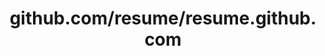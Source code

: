 ---
layout: post
title: github.com/resume/resume.github.com
categories: link
tags: [انگلیسی, گیت‌هاب, برنامه‌نویسی]
---